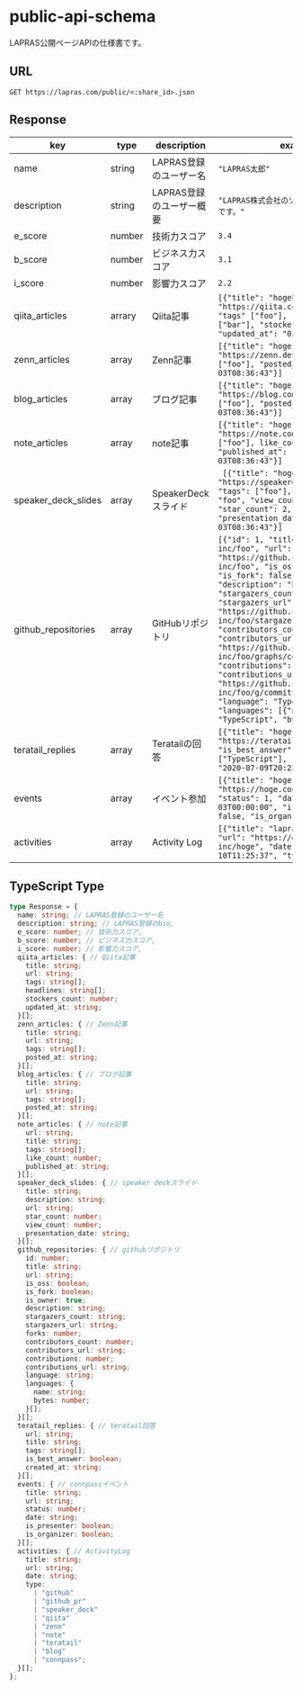 # public-api-schema
LAPRAS公開ページAPIの仕様書です。


## URL

```
GET https://lapras.com/public/<:share_id>.json
```

## Response

| key | type | description | example |
| --- | --- | --- | --- |
| name | string  | LAPRAS登録のユーザー名  | `"LAPRAS太郎"`  |
| description | string  | LAPRAS登録のユーザー概要 | `"LAPRAS株式会社のソフトウェアエンジニアです。"` |
| e_score | number | 技術力スコア | `3.4` |
| b_score | number  | ビジネス力スコア | `3.1` |
| i_score | number | 影響力スコア | `2.2` |
| qiita_articles | arrary | Qiita記事 | `[{"title": "hogehoge", "url": "https://qiita.com/hogehoge"}, "tags" ["foo"], "headlines": ["bar"], "stockers_count": 3, "updated_at": "020-07-26T08:10:11"]` |
| zenn_articles | array  | Zenn記事 | `[{"title": "hoge", "url": "https://zenn.dev/hoge", "tags": ["foo"], "posted_at": "2022-10-03T08:36:43"}]`  |
| blog_articles | array | ブログ記事 | `[{"title": "hoge", "url": "https://blog.com/hoge", "tags": ["foo"], "posted_at": "2022-10-03T08:36:43"}]` |
| note_articles | array | note記事 |  `[{"title": "hoge", "url": "https://note.com/hoge", "tags": ["foo"], like_count: 3, "published_at": "2022-10-03T08:36:43"}]`|
| speaker_deck_slides | array | SpeakerDeckスライド | ` [{"title": "hoge", "url": "https://speakerdeck.com/hoge", "tags": ["foo"], "description": "foo", "view_count": 1, "star_count": 2, "presentation_date": "2022-10-03T08:36:43"}]` |
| github_repositories | array | GitHubリポジトリ | `[{"id": 1, "title": "lapras-inc/foo", "url": "https://github.com/lapras-inc/foo", "is_oss": false, "is_fork": false, "is_owner": true, "description": "bar", "stargazers_count": 211, "stargazers_url": "https://github.com/lapras-inc/foo/stargazers", "forks": 22, "contributors_count": 14, "contributors_url": "https://github.com/lapras-inc/foo/graphs/contributors", "contributions": 313, "contributions_url": "https://github.com/klapras-inc/foo/g/commits?author=hoge", "language": "TypeScript", "languages": [{"name": "TypeScript", "bytes": 74882}]}]` |
| teratail_replies | array  | Teratailの回答 | `[{"title": "hoge", "url": "https://teratail.com/hoge", "is_best_answer": true, "tags": ["TypeScript"], "created_at": "2020-07-09T20:22:46"}]` |
| events | array | イベント参加 | `[{"title": "hoge", "url": "https://hoge.connpass.com/event/", "status": 1, "date": "2022-12-03T00:00:00", "is_presenter": false, "is_organizer": false}]` |
| activities | array  | Activity Log | `[{"title": "lapras-inc/hoge", "url": "https://github.com/lapras-inc/hoge", "date": "2022-12-10T11:25:37", "type": "github"}]`  |

## TypeScript Type

```typescript
type Response = {
  name: string; // LAPRAS登録のユーザー名
  description: string; // LAPRAS登録のbio,
  e_score: number; // 技術力スコア,
  b_score: number; // ビジネス力スコア,
  i_score: number; // 影響力スコア,
  qiita_articles: { // Qiita記事
    title: string;
    url: string;
    tags: string[];
    headlines: string[];
    stockers_count: number;
    updated_at: string;
  }[];
  zenn_articles: { // Zenn記事
    title: string;
    url: string;
    tags: string[];
    posted_at: string;
  }[];
  blog_articles: { // ブログ記事
    title: string;
    url: string;
    tags: string[];
    posted_at: string;
  }[];
  note_articles: { // note記事
    url: string;
    title: string;
    tags: string[];
    like_count: number;
    published_at: string;
  }[];
  speaker_deck_slides: { // speaker deckスライド
    title: string;
    description: string;
    url: string;
    star_count: number;
    view_count: number;
    presentation_date: string;
  }[];
  github_repositories: { // githubリポジトリ
    id: number;
    title: string;
    url: string;
    is_oss: boolean;
    is_fork: boolean;
    is_owner: true;
    description: string;
    stargazers_count: string;
    stargazers_url: string;
    forks: number;
    contributors_count: number;
    contributors_url: string;
    contributions: number;
    contributions_url: string;
    language: string;
    languages: {
      name: string;
      bytes: number;
    }[];
  }[];
  teratail_replies: { // teratail回答
    url: string;
    title: string;
    tags: string[];
    is_best_answer: boolean;
    created_at: string;
  }[];
  events: { // connpassイベント
    title: string;
    url: string;
    status: number;
    date: string;
    is_presenter: boolean;
    is_organizer: boolean;
  }[];
  activities: { // ActivityLog
    title: string;
    url: string;
    date: string;
    type:
      | "github"
      | "github_pr"
      | "speaker_deck"
      | "qiita"
      | "zenn"
      | "note"
      | "teratail"
      | "blog"
      | "connpass";
  }[];
};
```
